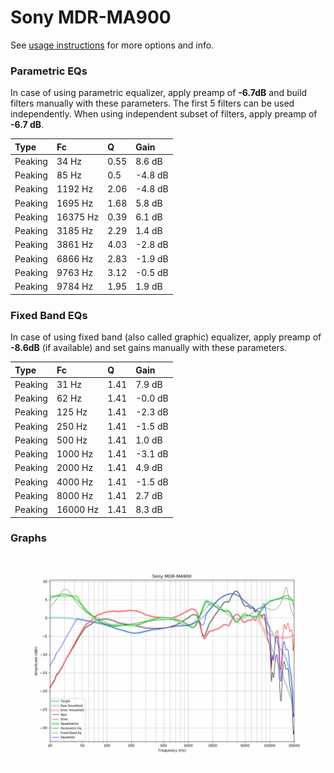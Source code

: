 # Sony MDR-MA900
See [usage instructions](https://github.com/jaakkopasanen/AutoEq#usage) for more options and info.

### Parametric EQs
In case of using parametric equalizer, apply preamp of **-6.7dB** and build filters manually
with these parameters. The first 5 filters can be used independently.
When using independent subset of filters, apply preamp of **-6.7 dB**.

| Type    | Fc       |    Q | Gain    |
|:--------|:---------|:-----|:--------|
| Peaking | 34 Hz    | 0.55 | 8.6 dB  |
| Peaking | 85 Hz    | 0.5  | -4.8 dB |
| Peaking | 1192 Hz  | 2.06 | -4.8 dB |
| Peaking | 1695 Hz  | 1.68 | 5.8 dB  |
| Peaking | 16375 Hz | 0.39 | 6.1 dB  |
| Peaking | 3185 Hz  | 2.29 | 1.4 dB  |
| Peaking | 3861 Hz  | 4.03 | -2.8 dB |
| Peaking | 6866 Hz  | 2.83 | -1.9 dB |
| Peaking | 9763 Hz  | 3.12 | -0.5 dB |
| Peaking | 9784 Hz  | 1.95 | 1.9 dB  |

### Fixed Band EQs
In case of using fixed band (also called graphic) equalizer, apply preamp of **-8.6dB**
(if available) and set gains manually with these parameters.

| Type    | Fc       |    Q | Gain    |
|:--------|:---------|:-----|:--------|
| Peaking | 31 Hz    | 1.41 | 7.9 dB  |
| Peaking | 62 Hz    | 1.41 | -0.0 dB |
| Peaking | 125 Hz   | 1.41 | -2.3 dB |
| Peaking | 250 Hz   | 1.41 | -1.5 dB |
| Peaking | 500 Hz   | 1.41 | 1.0 dB  |
| Peaking | 1000 Hz  | 1.41 | -3.1 dB |
| Peaking | 2000 Hz  | 1.41 | 4.9 dB  |
| Peaking | 4000 Hz  | 1.41 | -1.5 dB |
| Peaking | 8000 Hz  | 1.41 | 2.7 dB  |
| Peaking | 16000 Hz | 1.41 | 8.3 dB  |

### Graphs
![](./Sony%20MDR-MA900.png)